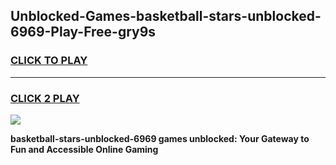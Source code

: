 
## Unblocked-Games-basketball-stars-unblocked-6969-Play-Free-gry9s
<h3>
<a href="https://premium76.site?title=basketball-stars-unblocked-6969&ref=23A">CLICK TO PLAY</a></h3>
<hr>

<h3>
<a href="https://premium76.site?title=basketball-stars-unblocked-6969&ref=23A">CLICK 2 PLAY</a>
  
</h3>

<a href="https://premium76.site?title=basketball-stars-unblocked-6969&ref=23A"><img src="https://clearcache.store/games.png"></a>


**basketball-stars-unblocked-6969 games unblocked: Your Gateway to Fun and Accessible Online Gaming**
